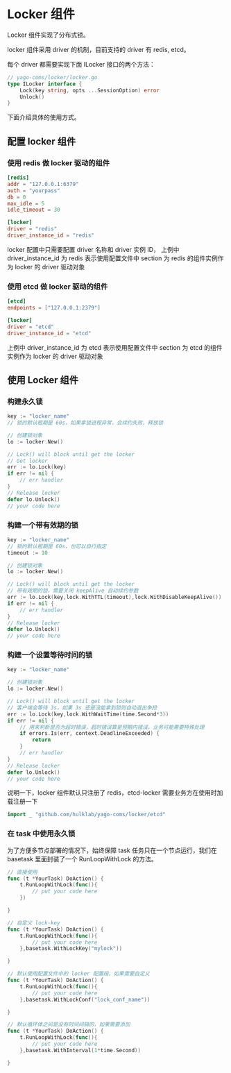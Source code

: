 # Locker 组件
Locker 组件实现了分布式锁。

locker 组件采用 driver 的机制，目前支持的 driver 有 redis, etcd。

每个 driver 都需要实现下面 ILocker 接口的两个方法：

```go
// yago-coms/locker/locker.go
type ILocker interface {
	Lock(key string, opts ...SessionOption) error
	Unlock()
}
```


下面介绍具体的使用方式。

## 配置 locker 组件
### 使用 redis 做 locker 驱动的组件
```toml
[redis]
addr = "127.0.0.1:6379"
auth = "yourpass"
db = 0
max_idle = 5
idle_timeout = 30

[locker]
driver = "redis"
driver_instance_id = "redis"
```
locker 配置中只需要配置 driver 名称和 driver 实例 ID，
上例中 driver_instance_id 为 redis 表示使用配置文件中 section 为 redis 的组件实例作为 locker 的 driver 驱动对象

### 使用 etcd 做 locker 驱动的组件
```toml
[etcd]
endpoints = ["127.0.0.1:2379"]

[locker]
driver = "etcd"
driver_instance_id = "etcd"
```
上例中 driver_instance_id 为 etcd 表示使用配置文件中 section 为 etcd 的组件实例作为 locker 的 driver 驱动对象

## 使用 Locker 组件
### 构建永久锁
```go
key := "locker_name"
// 锁的默认租期是 60s，如果拿锁进程异常，会续约失败，释放锁

// 创建锁对象
lo := locker.New()

// Lock() will block until get the locker
// Get locker
err := lo.Lock(key)
if err != nil {
	// err handler
}
// Release locker
defer lo.Unlock()
// your code here

```

### 构建一个带有效期的锁
```go
key := "locker_name"
// 锁的默认租期是 60s，也可以自行指定
timeout := 10

// 创建锁对象
lo := locker.New()

// Lock() will block until get the locker
// 带有效期的锁，需要关闭 keepAlive 自动续约参数
err := lo.Lock(key,lock.WithTTL(timeout),lock.WithDisableKeepAlive())
if err != nil {
	// err handler
}
// Release locker
defer lo.Unlock()
// your code here

```

### 构建一个设置等待时间的锁
```go
key := "locker_name"

// 创建锁对象
lo := locker.New()

// Lock() will block until get the locker
// 客户端会等待 3s，如果 3s 还是没能拿到锁则自动退出争抢
err := lo.Lock(key,lock.WithWaitTime(time.Second*3))
if err != nil {
	// 用来判断是否为超时错误，超时错误算是预期内错误，业务可能需要特殊处理
	if errors.Is(err, context.DeadlineExceeded) {
		return
	}
	// err handler
}
// Release locker
defer lo.Unlock()
// your code here

```

说明一下，locker 组件默认只注册了 redis，etcd-locker 需要业务方在使用时加载注册一下
```go
import _ "github.com/hulklab/yago-coms/locker/etcd"

```

### 在 task 中使用永久锁
为了方便多节点部署的情况下，始终保障 task 任务只在一个节点运行，我们在 basetask 里面封装了一个 RunLoopWithLock 的方法。

```go
// 直接使用
func (t *YourTask) DoAction() {
    t.RunLoopWithLock(func(){
        // put your code here
    })

}

// 自定义 lock-key
func (t *YourTask) DoAction() {
    t.RunLoopWithLock(func(){
        // put your code here
    },basetask.WithLockKey("mylock"))

}

// 默认使用配置文件中的 locker 配置段，如果需要自定义
func (t *YourTask) DoAction() {
    t.RunLoopWithLock(func(){
        // put your code here
    },basetask.WithLockConf("lock_conf_name"))

}

// 默认循环体之间是没有时间间隔的，如果需要添加
func (t *YourTask) DoAction() {
    t.RunLoopWithLock(func(){
        // put your code here
    },basetask.WithInterval(1*time.Second))

}


```
